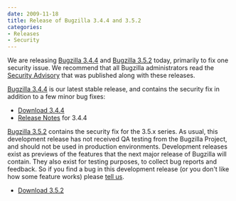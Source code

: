 ```yaml
---
date: 2009-11-18
title: Release of Bugzilla 3.4.4 and 3.5.2
categories:
- Releases
- Security
---
```


We are releasing [Bugzilla 3.4.4](/releases/3.4.4/) and [Bugzilla 3.5.2](/releases/3.6/) today, primarily to fix one security issue. We recommend that all Bugzilla administrators read the [Security Advisory](/security/3.4.3/) that was published along with these releases.

[Bugzilla 3.4.4](/releases/3.4.4/) is our latest stable release, and contains the security fix in addition to a few minor bug fixes:

*   [Download 3.4.4](/download/#v34)
*   [Release Notes](/releases/3.4.4/) for 3.4.4

[Bugzilla 3.5.2](/releases/3.6/) contains the security fix for the 3.5.x series. As usual, this development release has not received QA testing from the Bugzilla Project, and should not be used in production environments. Development releases exist as previews of the features that the next major release of Bugzilla will contain. They also exist for testing purposes, to collect bug reports and feedback. So if you find a bug in this development release (or you don't like how some feature works) please [tell us](/contributing/reporting_bugs).

*   [Download 3.5.2](/download/#v36)

